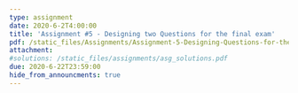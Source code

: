 ```yaml
---
type: assignment
date: 2020-6-2T4:00:00
title: 'Assignment #5 - Designing two Questions for the final exam'
pdf: /static_files/Assignments/Assignment-5-Designing-Questions-for-the-final.pdf
attachment: 
#solutions: /static_files/assignments/asg_solutions.pdf
due: 2020-6-22T23:59:00
hide_from_announcments: true
---
```


